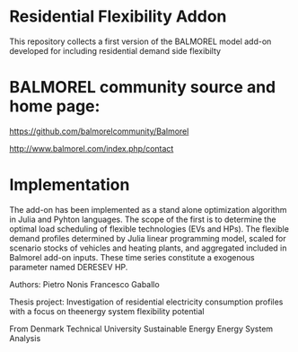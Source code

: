 # Residential Flexibility Addon

This repository collects a first version of the BALMOREL model add-on developed for including residential demand side flexibilty

# BALMOREL community source and home page:

https://github.com/balmorelcommunity/Balmorel

http://www.balmorel.com/index.php/contact

# Implementation
The add-on has been implemented as a stand alone optimization algorithm in Julia and Pyhton languages. The scope of the first is to determine the optimal load scheduling of flexible technologies (EVs and HPs). The flexible demand profiles determined by Julia linear programming model, scaled for scenario stocks of vehicles and heating plants, and aggregated included in Balmorel add-on inputs. These time series constitute a exogenous parameter named DERESEV HP.


Authors:
Pietro Nonis
Francesco Gaballo

Thesis project: 
Investigation of residential electricity consumption profiles with a focus on theenergy system flexibility potential

From Denmark Technical University
Sustainable Energy
Energy System Analysis


